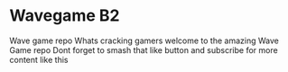 # Wavegame B2
Wave game repo
Whats cracking gamers welcome to the amazing Wave Game repo 
Dont forget to smash that like button and subscribe for more content like this

